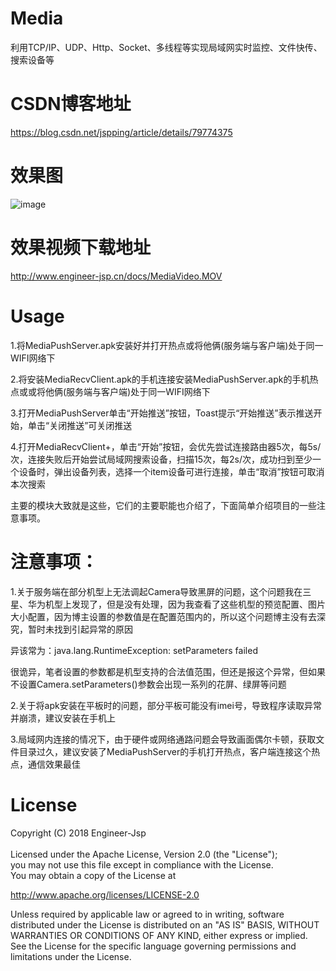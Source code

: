 # Media
利用TCP/IP、UDP、Http、Socket、多线程等实现局域网实时监控、文件快传、搜索设备等

# CSDN博客地址
https://blog.csdn.net/jspping/article/details/79774375

# 效果图
![image](https://github.com/Mr-Jiang/Media/blob/master/MediaImage/mediaImage.png)

# 效果视频下载地址
http://www.engineer-jsp.cn/docs/MediaVideo.MOV

# Usage

1.将MediaPushServer.apk安装好并打开热点或将他俩(服务端与客户端)处于同一WIFI网络下

2.将安装MediaRecvClient.apk的手机连接安装MediaPushServer.apk的手机热点或或将他俩(服务端与客户端)处于同一WIFI网络下

3.打开MediaPushServer单击“开始推送”按钮，Toast提示“开始推送”表示推送开始，单击“关闭推送”可关闭推送

4.打开MediaRecvClient+，单击“开始”按钮，会优先尝试连接路由器5次，每5s/次，连接失败后开始尝试局域网搜索设备，扫描15次，每2s/次，成功扫到至少一个设备时，弹出设备列表，选择一个item设备可进行连接，单击“取消”按钮可取消本次搜索

主要的模块大致就是这些，它们的主要职能也介绍了，下面简单介绍项目的一些注意事项。

# 注意事项：

1.关于服务端在部分机型上无法调起Camera导致黑屏的问题，这个问题我在三星、华为机型上发现了，但是没有处理，因为我查看了这些机型的预览配置、图片大小配置，因为博主设置的参数值是在配置范围内的，所以这个问题博主没有去深究，暂时未找到引起异常的原因

异该常为：java.lang.RuntimeException: setParameters failed

很诡异，笔者设置的参数都是机型支持的合法值范围，但还是报这个异常，但如果不设置Camera.setParameters()参数会出现一系列的花屏、绿屏等问题

2.关于将apk安装在平板时的问题，部分平板可能没有imei号，导致程序读取异常并崩溃，建议安装在手机上

3.局域网内连接的情况下，由于硬件或网络通路问题会导致画面偶尔卡顿，获取文件目录过久，建议安装了MediaPushServer的手机打开热点，客户端连接这个热点，通信效果最佳

# License
Copyright (C) 2018 Engineer-Jsp<br><br>
Licensed under the Apache License, Version 2.0 (the "License");<br>
you may not use this file except in compliance with the License.<br>
You may obtain a copy of the License at

   http://www.apache.org/licenses/LICENSE-2.0

Unless required by applicable law or agreed to in writing, software
distributed under the License is distributed on an "AS IS" BASIS,
WITHOUT WARRANTIES OR CONDITIONS OF ANY KIND, either express or implied.
See the License for the specific language governing permissions and
limitations under the License.
